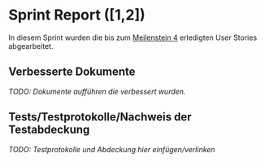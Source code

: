 # Sprint Report ([1,2])

In diesem Sprint wurden die bis zum [Meilenstein 4](https://sopra.informatik.uni-stuttgart.de/sopra-ws1718/sopra-team-11/milestones/2) erledigten User Stories abgearbeitet.

## Verbesserte Dokumente

*TODO: Dokumente aufführen die verbessert wurden.*

## Tests/Testprotokolle/Nachweis der Testabdeckung

*TODO: Testprotokolle und Abdeckung hier einfügen/verlinken*